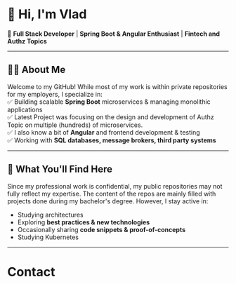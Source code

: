 # 🚀 Hi, I'm Vlad

🔹 **Full Stack Developer** | **Spring Boot & Angular Enthusiast** | **Fintech and Authz Topics**

---

## 👨‍💻 About Me
Welcome to my GitHub! While most of my work is within private repositories for my employers, I specialize in:  
✅ Building scalable **Spring Boot** microservices & managing monolithic applications  
✅ Latest Project was focusing on the design and development of Authz Topic on multiple (hundreds) of microservices.  
✅ I also know a bit of **Angular** and frontend development & testing   
✅ Working with **SQL databases, message brokers, third party systems**

---

## 📌 What You'll Find Here
Since my professional work is confidential, my public repositories may not fully reflect my expertise. The content of the repos are mainly filled with projects done during my bachelor's degree. However, I stay active in:
- Studying architectures
- Exploring **best practices & new technologies**
- Occasionally sharing **code snippets & proof-of-concepts**
- Studying Kubernetes

--- 

# Contact
[linkedin]: https://www.linkedin.com/in/vlad-constantin-slavu-9a5a12220
[instagram]: https://www.instagram.com/vlad.slavu



